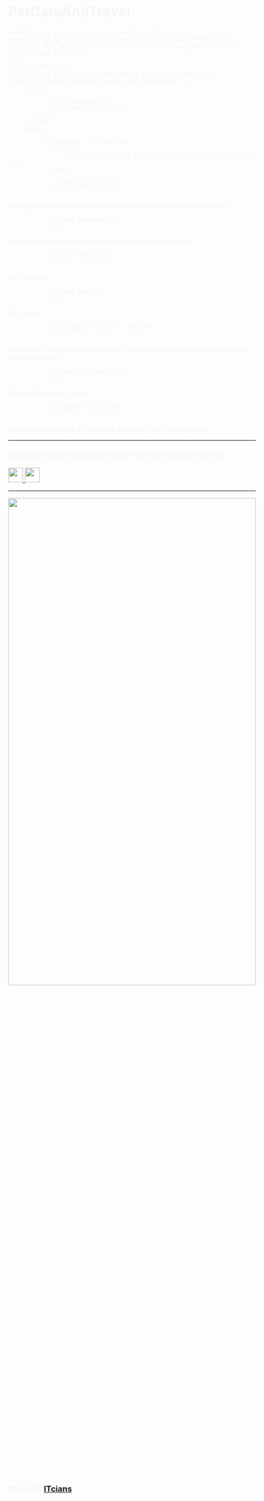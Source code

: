 # PetCareAndTravel
<!DOCTYPE html>
<html lang="en">

<body style="color: whitesmoke; padding: 16px;">

    <h3>Pet Care and Travel app for android</h3>
    <p>PetCAT is an anroid app made on Java with Laravel PHP server. Basically Pet CAT (Care and Travel) focus pet management , health ,hygiene and sales.</p>
    <hr>
    <h4 >FEATURES</h4>
    <p>These are the features implmeneted in this project:</p>
    <table style="box-shadow: 0px 0px 5px solid grey;">
        <thead>
            <tr>
                <th >Feature</th>
                <th >Description</th>
            </tr>
        </thead>
        <tbody>
            <tr>
                <td>Buyer / Seller</td>
                <td>
                    You can create both buyer and seller accounts for pet sales.
                </td>
                
                <td>Pet Health</td>
                <td>
Manage pet health by medication and vaccine records and remiders
                </td>
                
                <td>Pet Hygiene</td>
                <td>
Manage pet hygiene records like nail nail cuting baithing.
                </td>
                
                <td>Sell Pet</td>
                <td>
Sell your pet
                </td>
                
                <td>Buy Pet</td>
                <td>
Buy a pet
                </td>
                
                <td>Arange Travel for Pet</td>
                <td>
Select pick up and drop up location to arrange travel with direct whatsapp chat with admin
                </td>
                
                <td>Doctors Search</td>
                <td>
Search Doctors for pets
                </td>
                
                <td>Admin Portal</td>
                <td>
Moniter and manage all activities and sales from admin portal
                </td>
            </tr>
        </tbody>
    </table>
    <hr>
    <h4 >Looking for more interesting things ? Why don't you just visit our:</h4>
    <a href='https://facebook.com/itcianx'>
        <img src='https://cdn-icons-png.flaticon.com/512/5968/5968764.png' width="30" height="30">
    </a>
    <a href='https://www.youtube.com/channel/UCFuPSGbeycB4ZPAFhIYQfQA'>
        <img src='https://cdn-icons-png.flaticon.com/512/1384/1384060.png' width="30" height="30">
    </a>
    <hr>
    <img src='https://itcians.com/wp-content/uploads/2022/02/Logo-of-ITcians-01-scaled.jpg' style="width:100%;height:50%">
    <h3 >Made by <a href='https://itcians.com'>ITcians</a></h3><br>
</body>
